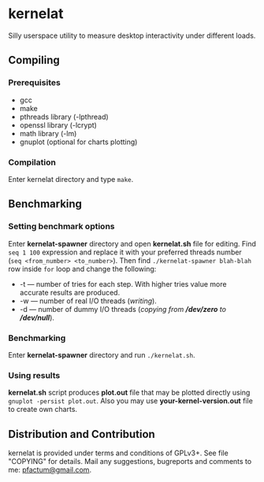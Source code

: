 kernelat
===============

Silly userspace utility to measure desktop interactivity under different loads.

Compiling
---------

### Prerequisites

* gcc
* make
* pthreads library (-lpthread)
* openssl library (-lcrypt)
* math library (-lm)
* gnuplot (optional for charts plotting)

### Compilation

Enter kernelat directory and type `make`.

Benchmarking
------------

### Setting benchmark options

Enter **kernelat-spawner** directory and open **kernelat.sh** file for editing. Find `seq 1 100` expression and replace it with your preferred threads number (`seq <from_number> <to_number>`). Then find `./kernelat-spawner blah-blah` row inside `for` loop and change the following:

* -t — number of tries for each step. With higher tries value more accurate results are produced.
* -w — number of real I/O threads (*writing*).
* -d — number of dummy I/O threads (*copying from __/dev/zero__ to __/dev/null__*).

### Benchmarking

Enter **kernelat-spawner** directory and run `./kernelat.sh`.

### Using results

**kernelat.sh** script produces **plot.out** file that may be plotted directly using `gnuplot -persist plot.out`. Also you may use **your-kernel-version.out** file to create own charts.

Distribution and Contribution
-----------------------------

kernelat is provided under terms and conditions of GPLv3+. See file "COPYING" for details. Mail any suggestions, bugreports and comments to me: pfactum@gmail.com.